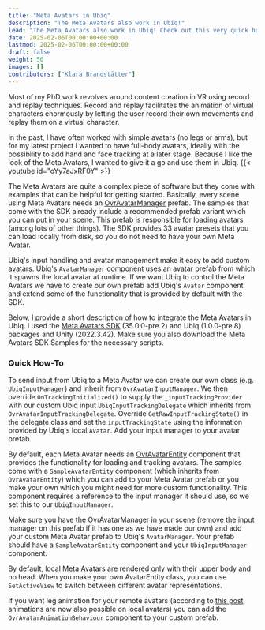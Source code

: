 ```yaml
---
title: "Meta Avatars in Ubiq"
description: "The Meta Avatars also work in Ubiq!"
lead: "The Meta Avatars also work in Ubiq! Check out this very quick how-to guide."
date: 2025-02-06T00:00:00+00:00
lastmod: 2025-02-06T00:00:00+00:00
draft: false
weight: 50
images: []
contributors: ["Klara Brandstätter"]
---
```


Most of my PhD work revolves around content creation in VR using record and replay techniques. Record and replay facilitates the animation of virtual characters enormously by letting the user record their own movements and replay them on a virtual character.

In the past, I have often worked with simple avatars (no legs or arms), but for my latest project I wanted to have full-body avatars, ideally with the possibility to add hand and face tracking at a later stage.
Because I like the look of the Meta Avatars, I wanted to give it a go and use them in Ubiq.
{{< youtube id="oYy7aJxRF0Y" >}}

The Meta Avatars are quite a complex piece of software but they come with examples that can be helpful for getting started.
Basically, every scene using Meta Avatars needs an [OvrAvatarManager](https://developers.meta.com/horizon/documentation/unity/meta-avatars-manager-prefab) prefab. The samples that come with the SDK already include a recommended prefab variant which you can put in your scene. This prefab is responsible for loading avatars (among lots of other things). The SDK provides 33 avatar presets that you can load locally from disk, so you do not need to have your own Meta Avatar.

Ubiq's input handling and avatar management make it easy to add custom avatars. Ubiq's `AvatarManager` component uses an avatar prefab from which it spawns the local avatar at runtime. If we want Ubiq to control the Meta Avatars we have to create our own prefab add Ubiq's `Avatar` component and extend some of the functionality that is provided by default with the SDK.

Below, I provide a short description of how to integrate the Meta Avatars in Ubiq. I used the [Meta Avatars SDK](https://developers.meta.com/horizon/documentation/unity/meta-avatars-overview/) (35.0.0-pre.2) and Ubiq (1.0.0-pre.8) packages and Unity (2022.3.42). Make sure you also download the Meta Avatars SDK Samples for the necessary scripts.

### Quick How-To

To send input from Ubiq to a Meta Avatar we can create our own class (e.g. `UbiqInputManager`) and inherit from `OvrAvatarInputManager`. We then override `OnTrackingInitialized()` to supply the `_inputTrackingProvider` with our custom Ubiq input `UbiqInputTrackingDelegate` which inherits from `OvrAvatarInputTrackingDelegate`. Override `GetRawInputTrackingState()` in the delegate class and set the `inputTrackingState` using the information provided by Ubiq's local `Avatar`. Add your input manager to your avatar prefab.

By default, each Meta Avatar needs an [OvrAvatarEntity](https://developers.meta.com/horizon/documentation/unity/meta-avatars-ovravatarentity) component that provides the functionality for loading and tracking avatars. The samples come with a `SampleAvatarEntity` component (which inherits from `OvrAvatarEntity`) which you can add to your Meta Avatar prefab or you make your own which you might need for more custom functionality. This component requires a reference to the input manager it should use, so we set this to our `UbiqInputManager`.
 
Make sure you have the OvrAvatarManager in your scene (remove the input manager on this prefab if it has one as we have made our own) and add your custom Meta Avatar prefab to Ubiq's `AvatarManager`. Your prefab should have a `SampleAvatarEntity` component and your `UbiqInputManager` component. 

By default, local Meta Avatars are rendered only with their upper body and no head. When you make your own AvatarEntity class, you can use `SetActiveView` to switch between different avatar representations.

If you want leg animation for your remote avatars (according to [this post](https://developers.meta.com/horizon/downloads/package/meta-avatars-sdk/), animations are now also possible on local avatars) you can add the `OvrAvatarAnimationBehaviour` component to your custom prefab.

 



